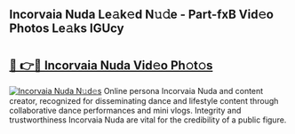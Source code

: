 ## Incorvaia Nuda Le𝚊k𝚎d N𝚞𝚍e - Part-fxB Vid𝚎o Photos Le𝚊ks IGUcy

# <h2><a href="http://fbfrl9.evod.top/?m=Incorvaia+Nuda">🔗 👉🔴 Incorvaia Nuda Vid𝚎o Ph𝚘t𝚘s</a></h2>

[![Incorvaia Nuda N𝚞d𝚎s](https://i.imgur.com/8V9OHl7.gif)](http://fbfrl9.evod.top/?m=Incorvaia+Nuda)
Online persona Incorvaia Nuda and content creator, recognized for disseminating dance and lifestyle content through collaborative dance performances and mini vlogs. Integrity and trustworthiness Incorvaia Nuda are vital for the credibility of a public figure. 
